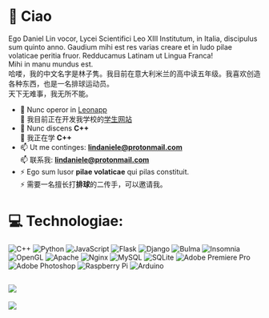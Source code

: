 # 💫 Ciao

Ego Daniel Lin vocor, Lycei Scientifici Leo XIII Institutum, in Italia, discipulus sum quinto anno. Gaudium mihi est res varias creare et in ludo pilae volaticae peritia fruor. Redducamus Latinam ut Lingua Franca!<br>
Mihi in manu mundus est.<br>
哈喽，我的中文名字是林子隽。我目前在意大利米兰的高中读五年级。我喜欢创造各种东西，也是一名排球运动员。<br>
天下无难事，我无所不能。
<!-- ![Profile Views](https://komarev.com/ghpvc/?username=lindaniele) -->
- 🔭 Nunc operor in [Leonapp](https://github.com/leonapp-project)<br>
🔭 我目前正在开发我学校的[学生网站](https://github.com/leonapp-project)
- 🌱 Nunc discens **C++**<br>
🌱 我正在学 **C++**
- 📫 Ut me continges: **lindaniele@protonmail.com**<br>
📫 联系我: **lindaniele@protonmail.com**
- ⚡ Ego sum lusor **pilae volaticae** qui pilas constituit.<br>
  ⚡ 需要一名擅长打**排球**的二传手，可以邀请我。

# 💻 Technologiae:
![C++](https://img.shields.io/badge/c++-%2300599C.svg?style=for-the-badge&logo=c%2B%2B&logoColor=white) ![Python](https://img.shields.io/badge/python-3670A0?style=for-the-badge&logo=python&logoColor=ffdd54) ![JavaScript](https://img.shields.io/badge/javascript-%23323330.svg?style=for-the-badge&logo=javascript&logoColor=%23F7DF1E) ![Flask](https://img.shields.io/badge/flask-%23000.svg?style=for-the-badge&logo=flask&logoColor=white) ![Django](https://img.shields.io/badge/django-%23092E20.svg?style=for-the-badge&logo=django&logoColor=white) ![Bulma](https://img.shields.io/badge/bulma-00D0B1?style=for-the-badge&logo=bulma&logoColor=white) ![Insomnia](https://img.shields.io/badge/Insomnia-black?style=for-the-badge&logo=insomnia&logoColor=5849BE) ![OpenGL](https://img.shields.io/badge/OpenGL-%23FFFFFF.svg?style=for-the-badge&logo=opengl) ![Apache](https://img.shields.io/badge/apache-%23D42029.svg?style=for-the-badge&logo=apache&logoColor=white) ![Nginx](https://img.shields.io/badge/nginx-%23009639.svg?style=for-the-badge&logo=nginx&logoColor=white) ![MySQL](https://img.shields.io/badge/mysql-%2300000f.svg?style=for-the-badge&logo=mysql&logoColor=white) ![SQLite](https://img.shields.io/badge/sqlite-%2307405e.svg?style=for-the-badge&logo=sqlite&logoColor=white) ![Adobe Premiere Pro](https://img.shields.io/badge/Adobe%20Premiere%20Pro-9999FF.svg?style=for-the-badge&logo=Adobe%20Premiere%20Pro&logoColor=white) ![Adobe Photoshop](https://img.shields.io/badge/adobe%20photoshop-%2331A8FF.svg?style=for-the-badge&logo=adobe%20photoshop&logoColor=white) ![Raspberry Pi](https://img.shields.io/badge/-RaspberryPi-C51A4A?style=for-the-badge&logo=Raspberry-Pi) ![Arduino](https://img.shields.io/badge/-Arduino-00979D?style=for-the-badge&logo=Arduino&logoColor=white)

![](https://github-readme-stats.vercel.app/api/top-langs/?username=lindaniele&theme=dark&hide_border=false&include_all_commits=false&count_private=false&layout=compact)
---
[![](https://visitcount.itsvg.in/api?id=lindaniele&icon=0&color=0)](https://visitcount.itsvg.in)

